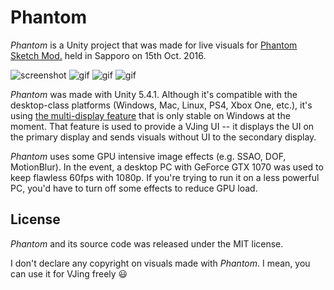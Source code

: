 Phantom
=======

*Phantom* is a Unity project that was made for live visuals for [Phantom Sketch Mod.][PSM] held in Sapporo on 15th Oct. 2016.

![screenshot](http://66.media.tumblr.com/30e0037ada2dd6d07ad6d25dfd220895/tumblr_of1bbsGMIj1qio469o3_320.png)
![gif](http://67.media.tumblr.com/cc33e37b3a67afdb543914a271a42e44/tumblr_oeu4kzqGEg1qio469o2_320.gif)
![gif](http://66.media.tumblr.com/b7d15c5b33b082a02a53cb3a73aa9b4e/tumblr_oern2pN2kX1qio469o1_320.gif)
![gif](http://67.media.tumblr.com/d4d3aef753c4c23c2cfd67c289d178d0/tumblr_oeq89sV7WN1qio469o1_320.gif)

*Phantom* was made with Unity 5.4.1. Although it's compatible with the desktop-class platforms (Windows, Mac, Linux, PS4, Xbox One, etc.), it's using [the multi-display feature][MultiDisplay] that is only stable on Windows at the moment. That feature is used to provide a VJing UI -- it displays the UI on the primary display and sends visuals without UI to the secondary display.

*Phantom* uses some GPU intensive image effects (e.g. SSAO, DOF, MotionBlur). In the event, a desktop PC with GeForce GTX 1070 was used to keep flawless 60fps with 1080p. If you're trying to run it on a less powerful PC, you'd have to turn off some effects to reduce GPU load.

License
-------

*Phantom* and its source code was released under the MIT license.

I don't declare any copyright on visuals made with *Phantom*. I mean, you can use it for VJing freely :smiley:

[PSM]: https://no-maps.jp/event/2016_int_psm
[MultiDisplay]: https://docs.unity3d.com/Manual/MultiDisplay.html
